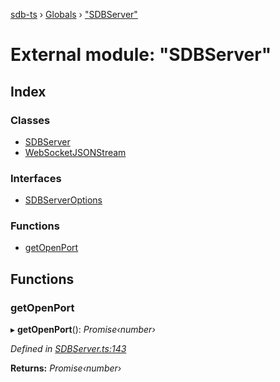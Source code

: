 [sdb-ts](../README.md) › [Globals](../globals.md) › ["SDBServer"](_sdbserver_.md)

# External module: "SDBServer"

## Index

### Classes

* [SDBServer](../classes/_sdbserver_.sdbserver.md)
* [WebSocketJSONStream](../classes/_sdbserver_.websocketjsonstream.md)

### Interfaces

* [SDBServerOptions](../interfaces/_sdbserver_.sdbserveroptions.md)

### Functions

* [getOpenPort](_sdbserver_.md#getopenport)

## Functions

###  getOpenPort

▸ **getOpenPort**(): *Promise‹number›*

*Defined in [SDBServer.ts:143](https://github.com/soney/sdb-ts/blob/57db8cd/src/SDBServer.ts#L143)*

**Returns:** *Promise‹number›*
